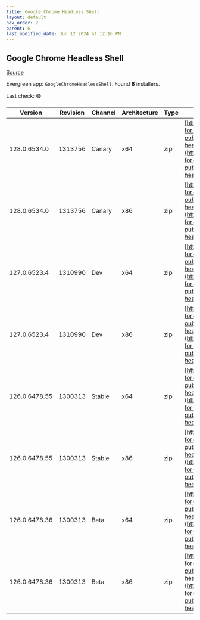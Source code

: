 ```yaml
---
title: Google Chrome Headless Shell
layout: default
nav_order: 2
parent: G
last_modified_date: Jun 12 2024 at 12:16 PM
---
```


## Google Chrome Headless Shell

[Source](https://googlechromelabs.github.io/chrome-for-testing/)

Evergreen app: `GoogleChromeHeadlessShell`. Found **8** installers.

Last check: 🟢

| Version       | Revision | Channel | Architecture | Type | URI                                                                                                                                                                                                                          |
| ------------- | -------- | ------- | ------------ | ---- | ---------------------------------------------------------------------------------------------------------------------------------------------------------------------------------------------------------------------------- |
| 128.0.6534.0  | 1313756  | Canary  | x64          | zip  | [https://storage.googleapis.com/chrome-for-testing-public/128.0.6534.0/win64/chrome-headless-shell-win64.zip](https://storage.googleapis.com/chrome-for-testing-public/128.0.6534.0/win64/chrome-headless-shell-win64.zip)   |
| 128.0.6534.0  | 1313756  | Canary  | x86          | zip  | [https://storage.googleapis.com/chrome-for-testing-public/128.0.6534.0/win32/chrome-headless-shell-win32.zip](https://storage.googleapis.com/chrome-for-testing-public/128.0.6534.0/win32/chrome-headless-shell-win32.zip)   |
| 127.0.6523.4  | 1310990  | Dev     | x64          | zip  | [https://storage.googleapis.com/chrome-for-testing-public/127.0.6523.4/win64/chrome-headless-shell-win64.zip](https://storage.googleapis.com/chrome-for-testing-public/127.0.6523.4/win64/chrome-headless-shell-win64.zip)   |
| 127.0.6523.4  | 1310990  | Dev     | x86          | zip  | [https://storage.googleapis.com/chrome-for-testing-public/127.0.6523.4/win32/chrome-headless-shell-win32.zip](https://storage.googleapis.com/chrome-for-testing-public/127.0.6523.4/win32/chrome-headless-shell-win32.zip)   |
| 126.0.6478.55 | 1300313  | Stable  | x64          | zip  | [https://storage.googleapis.com/chrome-for-testing-public/126.0.6478.55/win64/chrome-headless-shell-win64.zip](https://storage.googleapis.com/chrome-for-testing-public/126.0.6478.55/win64/chrome-headless-shell-win64.zip) |
| 126.0.6478.55 | 1300313  | Stable  | x86          | zip  | [https://storage.googleapis.com/chrome-for-testing-public/126.0.6478.55/win32/chrome-headless-shell-win32.zip](https://storage.googleapis.com/chrome-for-testing-public/126.0.6478.55/win32/chrome-headless-shell-win32.zip) |
| 126.0.6478.36 | 1300313  | Beta    | x64          | zip  | [https://storage.googleapis.com/chrome-for-testing-public/126.0.6478.36/win64/chrome-headless-shell-win64.zip](https://storage.googleapis.com/chrome-for-testing-public/126.0.6478.36/win64/chrome-headless-shell-win64.zip) |
| 126.0.6478.36 | 1300313  | Beta    | x86          | zip  | [https://storage.googleapis.com/chrome-for-testing-public/126.0.6478.36/win32/chrome-headless-shell-win32.zip](https://storage.googleapis.com/chrome-for-testing-public/126.0.6478.36/win32/chrome-headless-shell-win32.zip) |
